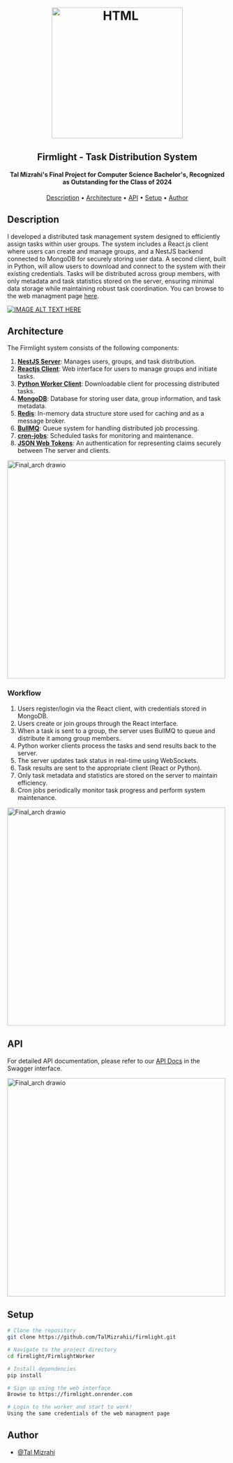 <h1 align="center">
<p align="center">
<a href="https://firmlight.onrender.com/"><img src="https://github.com/TalMizrahii/firmlight-py-client/blob/main/Assets/FullLogo.png" alt="HTML" width="300"></a>
</p>
<h2 align="center">
  Firmlight - Task Distribution System
</h2>
</h1> 
<h4 align="center">Tal Mizrahi's Final Project for Computer Science Bachelor's, Recognized as Outstanding for the Class of 2024</h4>
<p align="center">
  <a href="#description">Description</a> •
  <a href="#architecture">Architecture</a> •
  <a href="#api">API</a> •
  <a href="#setup">Setup</a> •
  <a href="#author">Author</a>
</p>

## Description

I developed a distributed task management system designed to efficiently assign tasks within user groups. The system includes a React.js client where users can create and manage groups, and a NestJS backend connected to MongoDB for securely storing user data. A second client, built in Python, will allow users to download and connect to the system with their existing credentials. Tasks will be distributed across group members, with only metadata and task statistics stored on the server, ensuring minimal data storage while maintaining robust task coordination. You can browse to the web managment page [here](https://firmlight.onrender.com).

[![IMAGE ALT TEXT HERE](https://img.youtube.com/vi/ZMJRnw3e54A/0.jpg)](https://www.youtube.com/watch?v=ZMJRnw3e54A)


## Architecture

The Firmlight system consists of the following components:

1. **[NestJS Server](https://nestjs.com/)**: Manages users, groups, and task distribution.
2. **[Reactjs Client](https://react.dev/)**: Web interface for users to manage groups and initiate tasks.
3. **[Python Worker Client](https://www.python.org/)**: Downloadable client for processing distributed tasks.
4. **[MongoDB](https://www.mongodb.com/)**: Database for storing user data, group information, and task metadata.
5. **[Redis](https://redis.io/)**: In-memory data structure store used for caching and as a message broker.
6. **[BullMQ](https://docs.bullmq.io/)**: Queue system for handling distributed job processing.
7. **[cron-jobs](https://cron-job.org/en/)**: Scheduled tasks for monitoring and maintenance.
8. **[JSON Web Tokens](https://jwt.io/)**: An authentication for representing claims securely between The server and clients.

<img src="https://github.com/user-attachments/assets/425f06fd-9e48-4946-9188-ca81f79cd688" alt="Final_arch drawio" width="500"/>


### Workflow

1. Users register/login via the React client, with credentials stored in MongoDB.
2. Users create or join groups through the React interface.
3. When a task is sent to a group, the server uses BullMQ to queue and distribute it among group members.
4. Python worker clients process the tasks and send results back to the server.
5. The server updates task status in real-time using WebSockets.
6. Task results are sent to the appropriate client (React or Python).
7. Only task metadata and statistics are stored on the server to maintain efficiency.
8. Cron jobs periodically monitor task progress and perform system maintenance.
   
<img src="https://github.com/user-attachments/assets/bbfce974-b0ff-4a7c-8ae0-523bf14cbb71" alt="Final_arch drawio" width="500"/>

## API

For detailed API documentation, please refer to our [API Docs](https://firmlight.onrender.com/api) in the Swagger interface.

<img src="https://github.com/user-attachments/assets/bfc04672-e47a-4709-afd3-75b3ab7079b1" alt="Final_arch drawio" width="500"/>

## Setup

```bash
# Clone the repository
git clone https://github.com/TalMizrahii/firmlight.git

# Navigate to the project directory
cd firmlight/FirmlightWorker

# Install dependencies
pip install

# Sign up using the web interface
Browse to https://firmlight.onrender.com

# Login to the worker and start to work!
Using the same credentials of the web managment page
```

## Author

* [@Tal Mizrahi](https://github.com/TalMizrahii)
